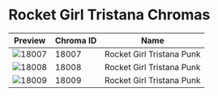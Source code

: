 # Rocket Girl Tristana Chromas

| Preview | Chroma ID | Name |
|---------|-----------|------|
| ![18007](https://raw.communitydragon.org/latest/plugins/rcp-be-lol-game-data/global/default/v1/champion-chroma-images/18/18007.png) | 18007 | Rocket Girl Tristana Punk |
| ![18008](https://raw.communitydragon.org/latest/plugins/rcp-be-lol-game-data/global/default/v1/champion-chroma-images/18/18008.png) | 18008 | Rocket Girl Tristana Punk |
| ![18009](https://raw.communitydragon.org/latest/plugins/rcp-be-lol-game-data/global/default/v1/champion-chroma-images/18/18009.png) | 18009 | Rocket Girl Tristana Punk |